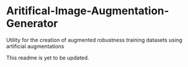# Aritifical-Image-Augmentation-Generator
Utility for the creation of augmented robustness training datasets using artificial augmentations

This readme is yet to be updated. 
